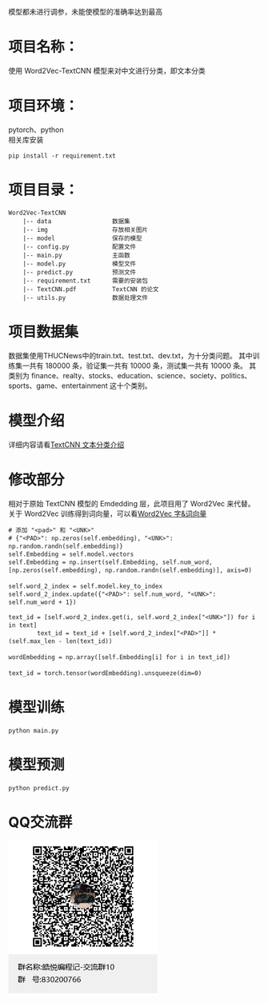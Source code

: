 模型都未进行调参，未能使模型的准确率达到最高
# 项目名称：
使用 Word2Vec-TextCNN 模型来对中文进行分类，即文本分类

# 项目环境：
pytorch、python   
相关库安装
```
pip install -r requirement.txt
```

# 项目目录：
```
Word2Vec-TextCNN         
    |-- data                 数据集   
    |-- img                  存放相关图片
    |-- model                保存的模型               
    |-- config.py            配置文件                    
    |-- main.py              主函数                      
    |-- model.py             模型文件                     
    |-- predict.py           预测文件                         
    |-- requirement.txt      需要的安装包   
    |-- TextCNN.pdf          TextCNN 的论文
    |-- utils.py             数据处理文件
   ```

# 项目数据集
数据集使用THUCNews中的train.txt、test.txt、dev.txt，为十分类问题。
其中训练集一共有 180000 条，验证集一共有 10000 条，测试集一共有 10000 条。
其类别为 finance、realty、stocks、education、science、society、politics、sports、game、entertainment 这十个类别。

# 模型介绍
详细内容请看[TextCNN 文本分类介绍](../01-TextCNN%20文本分类/README.md)

# 修改部分
相对于原始 TextCNN 模型的 Emdedding 层，此项目用了 Word2Vec 来代替。
关于 Word2Vec 训练得到词向量，可以看[Word2Vec 字&词向量](../00-Word2Vec%20字&词向量)

```
# 添加 "<pad>" 和 "<UNK>"
# {"<PAD>": np.zeros(self.embedding), "<UNK>": np.random.randn(self.embedding)}
self.Embedding = self.model.vectors
self.Embedding = np.insert(self.Embedding, self.num_word, [np.zeros(self.embedding), np.random.randn(self.embedding)], axis=0)

self.word_2_index = self.model.key_to_index
self.word_2_index.update({"<PAD>": self.num_word, "<UNK>": self.num_word + 1})
```

```
text_id = [self.word_2_index.get(i, self.word_2_index["<UNK>"]) for i in text]
        text_id = text_id + [self.word_2_index["<PAD>"]] * (self.max_len - len(text_id))

wordEmbedding = np.array([self.Embedding[i] for i in text_id])

text_id = torch.tensor(wordEmbedding).unsqueeze(dim=0)
```

# 模型训练
`python main.py`

# 模型预测
`python predict.py`

# QQ交流群
![QQ群](img/QQ群.jpg)   


